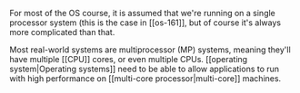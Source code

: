 For most of the OS course, it is assumed that we're running on a single processor system (this is the case in [[os-161]], but of course it's always more complicated than that.

Most real-world systems are multiprocessor (MP) systems, meaning they'll have multiple [[CPU]] cores, or even multiple CPUs. [[operating system|Operating systems]] need to be able to allow applications to run with high performance on [[multi-core processor|multi-core]] machines.
